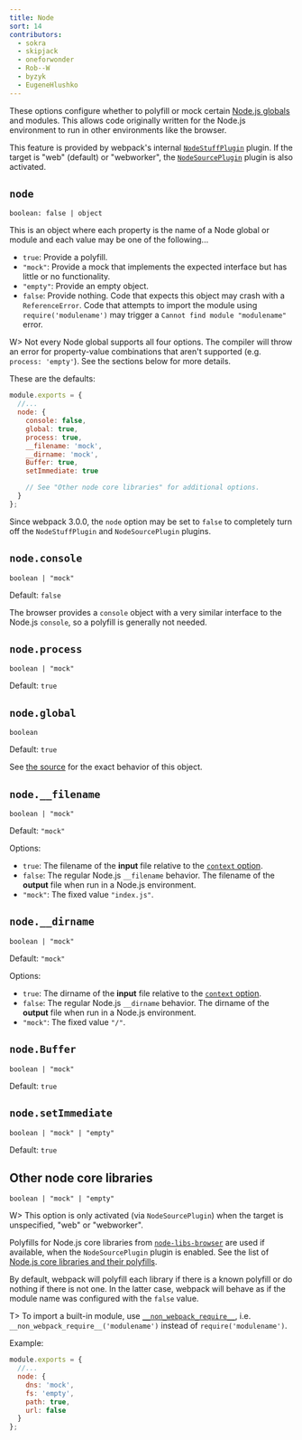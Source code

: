 ```yaml
---
title: Node
sort: 14
contributors:
  - sokra
  - skipjack
  - oneforwonder
  - Rob--W
  - byzyk
  - EugeneHlushko
---
```


These options configure whether to polyfill or mock certain [Node.js globals](https://nodejs.org/docs/latest/api/globals.html) and modules. This allows code originally written for the Node.js environment to run in other environments like the browser.

This feature is provided by webpack's internal [`NodeStuffPlugin`](https://github.com/webpack/webpack/blob/master/lib/NodeStuffPlugin.js) plugin. If the target is "web" (default) or "webworker", the [`NodeSourcePlugin`](https://github.com/webpack/webpack/blob/master/lib/node/NodeSourcePlugin.js) plugin is also activated.


## `node`

`boolean: false | object`

This is an object where each property is the name of a Node global or module and each value may be one of the following...

- `true`: Provide a polyfill.
- `"mock"`: Provide a mock that implements the expected interface but has little or no functionality.
- `"empty"`: Provide an empty object.
- `false`: Provide nothing. Code that expects this object may crash with a `ReferenceError`. Code that attempts to import the module using `require('modulename')` may trigger a `Cannot find module "modulename"` error.

W> Not every Node global supports all four options. The compiler will throw an error for property-value combinations that aren't supported (e.g. `process: 'empty'`). See the sections below for more details.

These are the defaults:

```js
module.exports = {
  //...
  node: {
    console: false,
    global: true,
    process: true,
    __filename: 'mock',
    __dirname: 'mock',
    Buffer: true,
    setImmediate: true

    // See "Other node core libraries" for additional options.
  }
};
```

Since webpack 3.0.0, the `node` option may be set to `false` to completely turn off the `NodeStuffPlugin` and `NodeSourcePlugin` plugins.


## `node.console`

`boolean | "mock"`

Default: `false`

The browser provides a `console` object with a very similar interface to the Node.js `console`, so a polyfill is generally not needed.


## `node.process`

`boolean | "mock"`

Default: `true`


## `node.global`

`boolean`

Default: `true`

See [the source](https://github.com/webpack/webpack/blob/master/buildin/global.js) for the exact behavior of this object.


## `node.__filename`

`boolean | "mock"`

Default: `"mock"`

Options:

- `true`: The filename of the __input__ file relative to the [`context` option](https://webpack.js.org/configuration/entry-context/#context).
- `false`: The regular Node.js `__filename` behavior. The filename of the __output__ file when run in a Node.js environment.
- `"mock"`: The fixed value `"index.js"`.


## `node.__dirname`

`boolean | "mock"`

Default: `"mock"`

Options:

- `true`: The dirname of the __input__ file relative to the [`context` option](https://webpack.js.org/configuration/entry-context/#context).
- `false`: The regular Node.js `__dirname` behavior. The dirname of the __output__ file when run in a Node.js environment.
- `"mock"`: The fixed value `"/"`.


## `node.Buffer`

`boolean | "mock"`

Default: `true`


## `node.setImmediate`

`boolean | "mock" | "empty"`

Default: `true`


## Other node core libraries

`boolean | "mock" | "empty"`

W> This option is only activated (via `NodeSourcePlugin`) when the target is unspecified, "web" or "webworker".

Polyfills for Node.js core libraries from [`node-libs-browser`](https://github.com/webpack/node-libs-browser) are used if available, when the `NodeSourcePlugin` plugin is enabled. See the list of [Node.js core libraries and their polyfills](https://github.com/webpack/node-libs-browser#readme).

By default, webpack will polyfill each library if there is a known polyfill or do nothing if there is not one. In the latter case, webpack will behave as if the module name was configured with the `false` value.

T> To import a built-in module, use [`__non_webpack_require__`](/api/module-variables/#__non_webpack_require__-webpack-specific-), i.e. `__non_webpack_require__('modulename')` instead of `require('modulename')`.

Example:

```js
module.exports = {
  //...
  node: {
    dns: 'mock',
    fs: 'empty',
    path: true,
    url: false
  }
};
```

